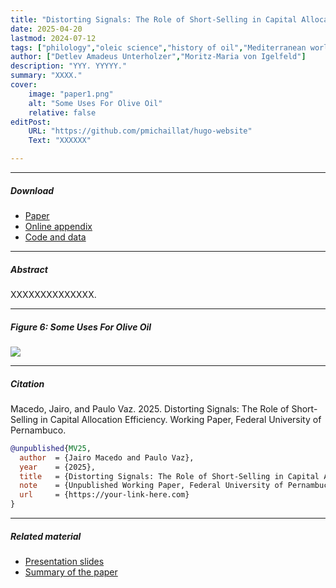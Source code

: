 ```yaml
---
title: "Distorting Signals: The Role of Short-Selling in Capital Allocation Efficiency" 
date: 2025-04-20
lastmod: 2024-07-12
tags: ["philology","oleic science","history of oil","Mediterranean world"]
author: ["Detlev Amadeus Unterholzer","Moritz-Maria von Igelfeld"]
description: "YYY. YYYYY." 
summary: "XXXX." 
cover:
    image: "paper1.png"
    alt: "Some Uses For Olive Oil"
    relative: false
editPost:
    URL: "https://github.com/pmichaillat/hugo-website"
    Text: "XXXXXX"

---
```


---

##### Download

+ [Paper](paper1.pdf)
+ [Online appendix](appendix1.pdf)
+ [Code and data](https://github.com/pmichaillat/feru)

---

##### Abstract

XXXXXXXXXXXXXX.

---

##### Figure 6: Some Uses For Olive Oil

![](paper1.png)

---

##### Citation

Macedo, Jairo, and Paulo Vaz. 2025. Distorting Signals: The Role of Short-Selling in Capital Allocation Efficiency. Working Paper, Federal University of Pernambuco.

```BibTeX
@unpublished{MV25,
  author  = {Jairo Macedo and Paulo Vaz},
  year    = {2025},
  title   = {Distorting Signals: The Role of Short-Selling in Capital Allocation Efficiency},
  note    = {Unpublished Working Paper, Federal University of Pernambuco},
  url     = {https://your-link-here.com} 
}
```

---

##### Related material

+ [Presentation slides](presentation1.pdf)
+ [Summary of the paper](https://www.penguinrandomhouse.com/books/110403/unusual-uses-for-olive-oil-by-alexander-mccall-smith/)
